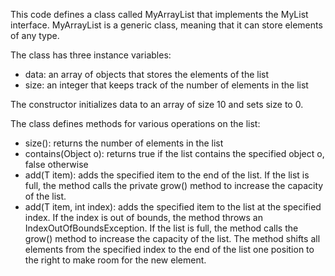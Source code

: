 This code defines a class called MyArrayList that implements the MyList interface. MyArrayList is a generic class, meaning that it can store elements of any type.

The class has three instance variables:
- data: an array of objects that stores the elements of the list
- size: an integer that keeps track of the number of elements in the list

The constructor initializes data to an array of size 10 and sets size to 0.

The class defines methods for various operations on the list:
- size(): returns the number of elements in the list
- contains(Object o): returns true if the list contains the specified object o, false otherwise
- add(T item): adds the specified item to the end of the list. If the list is full, the method calls the private grow() method to increase the capacity of the list.
- add(T item, int index): adds the specified item to the list at the specified index. If the index is out of bounds, the method throws an IndexOutOfBoundsException. If the list is full, the method calls the grow() method to increase the capacity of the list. The method shifts all elements from the specified index to the end of the list one position to the right to make room for the new element.